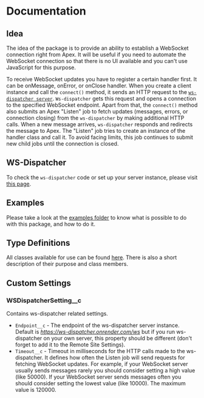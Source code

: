 # Documentation

## Idea

[comment]: # 'TODO: Maybe add some schema'

The idea of the package is to provide an ability to establish a WebSocket connection right from Apex. It will be useful if you need to automate the WebSocket connection so that there is no UI available and you can't use JavaScript for this purpose.

To receive WebSocket updates you have to register a certain handler first. It can be onMessage, onError, or onClose handler. When you create a client instance and call the `connect()` method, it sends an HTTP request to the [`ws-dispatcher server`](../src/ws-dispatcher). `Ws-dispatcher` gets this request and opens a connection to the specified WebSocket endpoint. Apart from that, the `connect()` method also submits an Apex "Listen" job to fetch updates (messages, errors, or connection closing) from the `ws-dispatcher` by making additional HTTP calls. When a new message arrives, `ws-dispatcher` responds and redirects the message to Apex. The "Listen" job tries to create an instance of the handler class and call it. To avoid facing limits, this job continues to submit new child jobs until the connection is closed.

## WS-Dispatcher

To check the `ws-dispatcher` code or set up your server instance, please visit [this page](../src/ws-dispatcher).

## Examples

Please take a look at the [examples folder](examples) to know what is possible to do with this package, and how to do it.

## Type Definitions

All classes available for use can be found [here](types). There is also a short description of their purpose and class members.

## Custom Settings

### WSDispatcherSetting\_\_c

Contains ws-dispatcher related settings.

-   `Endpoint__c` - The endpoint of the ws-dispatcher server instance. Default is _https://ws-dispatcher.onrender.com/ws_ but if you run ws-dispatcher on your own server, this property should be different (don't forget to add it to the Remote Site Settings).
-   `Timeout__c` - Timeout in milliseconds for the HTTP calls made to the ws-dispatcher. It defines how often the Listen job will send requests for fetching WebSocket updates. For example, if your WebSocket server usually sends messages rarely you should consider setting a high value (like 50000). If your WebSocket server sends messages often you should consider setting the lowest value (like 10000). The maximum value is 120000.
